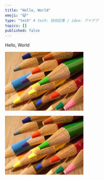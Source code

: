 ```yaml
---
title: "Hello, World"
emoji: "😺"
type: "tech" # tech: 技術記事 / idea: アイデア
topics: []
published: false
---
```


Hello, World

![image.jpg](https://raw.githubusercontent.com/takuya-motoshima/zenn-content/main/articles/24811daf2bd0cb/image.jpg)

![image.jpg](24811daf2bd0cb/image.jpg)